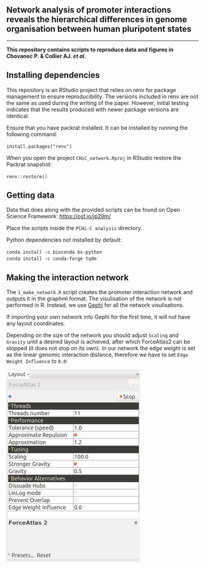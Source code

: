 ## Network analysis of promoter interactions reveals the hierarchical differences in genome organisation between human pluripotent states

___


**This repository contains scripts to reproduce data and figures in Chovanec P. & Collier AJ. *et al*.**

## Installing dependencies


This repository is an RStudio project that relies on renv for package management to ensure reproducibility. The versions included in renv are not the same as used during the writing of the paper. However, initial testing indicates that the results produced with newer package versions are identical.

Ensure that you have packrat installed. It can be installed by running the following command:

`install.packages("renv")`

When you open the project `CHiC_network.Rproj` in RStudio restore the Packrat snapshot:

`renv::restore()`


## Getting data

Data that does along with the provided scripts can be found on Open Science Framework: https://osf.io/jp29m/  

Place the scripts inside the `PCHi-C analysis` directory.


Python dependencies not installed by default:

`conda install -c bioconda bx-python`  
`conda install -c conda-forge tqdm`


## Making the interaction network

The `1_make_network.R` script creates the promoter interaction network and outputs it in the graphml format. The visulisation of the network is not performed in R. Instead, we use [Gephi](https://gephi.org/) for all the network visulisations.

If importing your own network into Gephi for the first time, it will not have any layout coordinates.

Depending on the size of the network you should adjust `Scaling` and `Gravity` until a desired layout is achieved, after which ForceAtlas2 can be stopped (it does not stop on its own). In our network the edge weight is set as the linear genomic interaction distance, therefore we have to set `Edge Weight Influence` to `0.0`:

<img src=images/gephi_layout.jpg width="350" height="505" />
